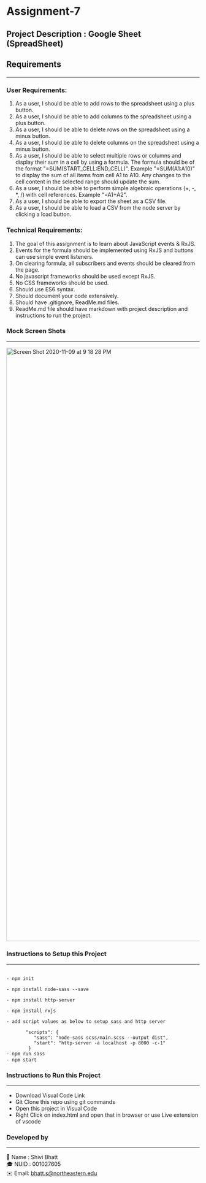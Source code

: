 # Assignment-7

## Project Description : Google Sheet (SpreadSheet)
## Requirements <hr>
### User Requirements:

1. As a user, I should be able to add rows to the spreadsheet using a plus button.
2. As a user, I should be able to add columns to the spreadsheet using a plus button.
3. As a user, I should be able to delete rows on the spreadsheet using a minus button.
4. As a user, I should be able to delete columns on the spreadsheet using a minus button.
5. As a user, I should be able to select multiple rows or columns and display their sum in a cell by using a formula. The formula should be of the format "=SUM(START_CELL:END_CELL)". Example "=SUM(A1:A10)" to display the sum of all items from cell A1 to A10. Any changes to the cell content in the selected range should update the sum.
6. As a user, I should be able to perform simple algebraic operations (+, -, *, /) with cell references. Example "=A1+A2".
7. As a user, I should be able to export the sheet as a CSV file.
8. As a user, I should be able to load a CSV from the node server by clicking a load button.

### Technical Requirements:

1. The goal of this assignment is to learn about JavaScript events & RxJS.
2. Events for the formula should be implemented using RxJS and buttons can use simple event listeners.
3. On clearing formula, all subscribers and events should be cleared from the page.
4. No javascript frameworks should be used except RxJS.
5. No CSS frameworks should be used.
6. Should use ES6 syntax.
7. Should document your code extensively.
8. Should have .gitignore, ReadMe.md files.
9. ReadMe.md file should have markdown with project description and instructions to run the project.

### Mock Screen Shots <hr>
<img width="1548" alt="Screen Shot 2020-11-09 at 9 18 28 PM" src="https://user-images.githubusercontent.com/71218150/98630966-29d0ef80-22d1-11eb-9c11-62beda88e6ad.png">



### Instructions to Setup this Project <hr>
<pre><code>
- npm init<br>
- npm install node-sass --save <br>
- npm install http-server<br>
- npm install rxjs <br>
- add script values as below to setup sass and http server <br>
       "scripts": {
          "sass": "node-sass scss/main.scss --output dist",
          "start": "http-server -a localhost -p 8000 -c-1"
        }
- npm run sass
- npm start </code> </pre>


### Instructions to Run this Project <hr>
- Download Visual Code Link
- Git Clone this repo using git commands
- Open this project in Visual Code
- Right Click on index.html and open that in browser or use Live extension of vscode
### Developed by <hr>
🌱 Name : Shivi Bhatt<br>
🎓 NUID : 001027605<br>
✉️ Email: bhatt.s@northeastern.edu<br>
